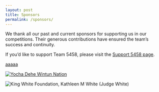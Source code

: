 ```yaml
---
layout: post
title: Sponsors
permalink: /sponsors/
---
```


We thank all our past and current sponsors for supporting us in our competitions. Their generous contributions have ensured the team’s success and continuity.

If you’d like to support Team 5458, please visit the [Support 5458 page](/support/).

<a href="yeet">aaaaa</a>

[![Yocha Dehe Wintun Nation]({{site.baseurl}}/images/sponsors/yocha-dehe.jpg)](http://www.yochadehe.org/)

![King White Foundation, Kathleen M White (Judge White)]({{site.baseurl}}/images/sponsors/king-white.jpg)
